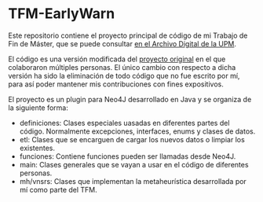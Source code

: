 # TFM-EarlyWarn
Este repositorio contiene el proyecto principal de código de mi Trabajo de Fin de Máster, que se puede consultar [en el Archivo Digital de la UPM](https://oa.upm.es/71403/).

El código es una versión modificada del [proyecto original](https://github.com/Luis-gd/Plugins_TFM) en el que colaboraron múltiples personas. El único cambio con respecto a dicha versión ha sido la eliminación de todo código que no fue escrito por mí, para así poder mantener mis contribuciones con fines expositivos.

El proyecto es un plugin para Neo4J desarrollado en Java y se organiza de la siguiente forma:

- definiciones: Clases especiales uasadas en diferentes partes del código. Normalmente excepciones, interfaces, enums y clases de datos.
- etl: Clases que se encarguen de cargar los nuevos datos o limpiar los existentes.
- funciones: Contiene funciones pueden ser llamadas desde Neo4J.
- main: Clases generales que se vayan a usar en el código de diferentes personas.
- mh/vnsrs: Clases que implementan la metaheurística desarrollada por mí como parte del TFM.